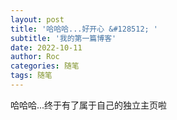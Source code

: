 ```yaml
---
layout: post
title: '哈哈哈...好开心 &#128512; '
subtitle: '我的第一篇博客'
date: 2022-10-11
author: Roc
categories: 随笔
tags: 随笔
---
```



哈哈哈...终于有了属于自己的独立主页啦
